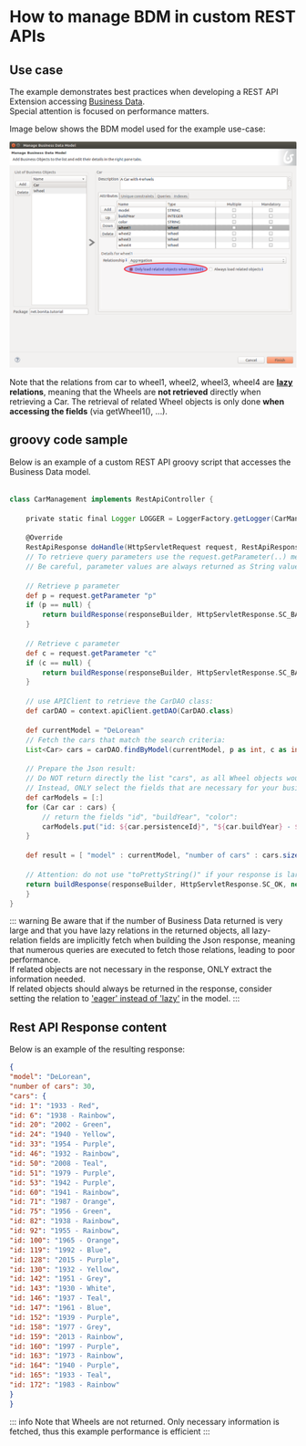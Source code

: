 # How to manage BDM in custom REST APIs

## Use case

The example demonstrates best practices when developing a REST API Extension accessing [Business Data](define-and-deploy-the-bdm.md).  
Special attention is focused on performance matters.

Image below shows the BDM model used for the example use-case:

![BDM model used](images/bdm_model_for_rest_api_01.png)

Note that the relations from car to wheel1, wheel2, wheel3, wheel4 are **[lazy](define-and-deploy-the-bdm.md#lazy_eager_loading) relations**, meaning that the Wheels are **not retrieved** directly when retrieving
a Car. The retrieval of related Wheel objects is only done **when accessing the fields** (via getWheel1(), ...).

## groovy code sample

Below is an example of a custom REST API groovy script that accesses the Business Data model.

```groovy

class CarManagement implements RestApiController {

    private static final Logger LOGGER = LoggerFactory.getLogger(CarManagement.class)
    
    @Override
    RestApiResponse doHandle(HttpServletRequest request, RestApiResponseBuilder responseBuilder, RestAPIContext context) {
    // To retrieve query parameters use the request.getParameter(..) method.
    // Be careful, parameter values are always returned as String values
    
    // Retrieve p parameter
    def p = request.getParameter "p"
    if (p == null) {
        return buildResponse(responseBuilder, HttpServletResponse.SC_BAD_REQUEST,"""{"error" : "the parameter p is missing"}""")
    }
    
    // Retrieve c parameter
    def c = request.getParameter "c"
    if (c == null) {
        return buildResponse(responseBuilder, HttpServletResponse.SC_BAD_REQUEST,"""{"error" : "the parameter c is missing"}""")
    }
    
    // use APIClient to retrieve the CarDAO class:
    def carDAO = context.apiClient.getDAO(CarDAO.class)
    
    def currentModel = "DeLorean"
    // Fetch the cars that match the search criteria:
    List<Car> cars = carDAO.findByModel(currentModel, p as int, c as int)
    
    // Prepare the Json result:
    // Do NOT return directly the list "cars", as all Wheel objects would be fetched one by one (lazy relation). 
    // Instead, ONLY select the fields that are necessary for your business logic:
    def carModels = [:]
    for (Car car : cars) {
        // return the fields "id", "buildYear", "color":
        carModels.put("id: ${car.persistenceId}", "${car.buildYear} - ${car.color}")
    }
    
    def result = [ "model" : currentModel, "number of cars" : cars.size(), "cars" : carModels ]
    
    // Attention: do not use "toPrettyString()" if your response is large, as the page "size" may be uselessly big:
    return buildResponse(responseBuilder, HttpServletResponse.SC_OK, new JsonBuilder(result).toString())
    }
}
```
::: warning
Be aware that if the number of Business Data returned is very large and that you have lazy relations in the returned objects, all lazy-relation fields are implicitly fetch
when building the Json response, meaning that numerous queries are executed to fetch those relations, leading to poor performance.  
If related objects are not necessary in the response, ONLY extract the information needed.  
If related objects should always be returned in the response, consider setting the relation to ['eager' instead of 'lazy'](define-and-deploy-the-bdm.md#lazy_eager_loading) in the model.
:::

## Rest API Response content

Below is an example of the resulting response:

```json
{
"model": "DeLorean",
"number of cars": 30,
"cars": {
"id: 1": "1933 - Red",
"id: 6": "1938 - Rainbow",
"id: 20": "2002 - Green",
"id: 24": "1940 - Yellow",
"id: 33": "1954 - Purple",
"id: 46": "1932 - Rainbow",
"id: 50": "2008 - Teal",
"id: 51": "1979 - Purple",
"id: 53": "1942 - Purple",
"id: 60": "1941 - Rainbow",
"id: 71": "1987 - Orange",
"id: 75": "1956 - Green",
"id: 82": "1938 - Rainbow",
"id: 92": "1955 - Rainbow",
"id: 100": "1965 - Orange",
"id: 119": "1992 - Blue",
"id: 128": "2015 - Purple",
"id: 130": "1932 - Yellow",
"id: 142": "1951 - Grey",
"id: 143": "1930 - White",
"id: 146": "1937 - Teal",
"id: 147": "1961 - Blue",
"id: 152": "1939 - Purple",
"id: 158": "1977 - Grey",
"id: 159": "2013 - Rainbow",
"id: 160": "1997 - Purple",
"id: 163": "1973 - Rainbow",
"id: 164": "1940 - Purple",
"id: 165": "1933 - Teal",
"id: 172": "1983 - Rainbow"
}
}
```

::: info
Note that Wheels are not returned. Only necessary information is fetched, thus this example performance is efficient
:::
